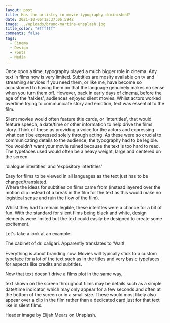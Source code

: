 ```yaml
---
layout: post
title: Has the artistry in movie typography diminished?
date: 2021-10-06T12:37:06.594Z
image: ../uploads/bruno-martins-unsplash.jpg
title_color: "#ffffff"
comments: false
tags:
  - Cinema
  - Design
  - Fonts
  - Media
---
```

Once opon a time, typography played a much bigger role in cinema. Any text in films now is very limited. Subtitles are moslty available on tv and streaming services if you need them, or like me, have become so accustomed to having them on that the language genuinely makes no sense when you turn them off. However, back in early days of cinema, before the age of the 'talkies', audiences enjoyed silent movies. Whilst actors worked overtime trying to communicate story and emotion, text was essential to the film.

Silent movies would often feature title cards, or 'intertitles', that would feature speech, a date/time or other information to help drive the films story. Think of these as providing a voice for the actors and expressing what can't be expressed solely through acting. As these were so crucial to communicating details to the audience, the typography had to be legible. You wouldn't want your movie ruined because the text is too hard to read. The typefaces used would often be a heavy weight, large and centered on the screen.  

'dialogue intertitles' and 'expository intertitles' 

Easy for films to be viewed in all languages as the text just has to be changed/translated.\
Where the ideas for subtitles on films came from (instead layered over the motion clip instead of a break in the film for the text as this would make no logistical sense and ruin the flow of the film).

Whilst they had to remain legible, these interitles were a chance for a bit of fun. With the standard for silent films being black and white, design elements were limited but the text could easily be designed to create some excitement. 

Let's take a look at an example:

The cabinet of dr. caligari. Apparently translates to 'Wait!'

Everything is about branding now. Movies will typically stick to a custom typeface for a lot of the text such as in the titles and very basic typefaces for aspects like credits and subtitles. 

Now that text doesn't drive a films plot in the same way, 

 text shown on the screen throughout films may be details such as a simple date/time indicator, which may only appear for a few seconds and often at the bottom of the screen or in a small size. These would most likely also appear over a clip in the film rather than a dedicated card just for that text like in silent films. 

Header image by Elijah Mears on Unsplash.